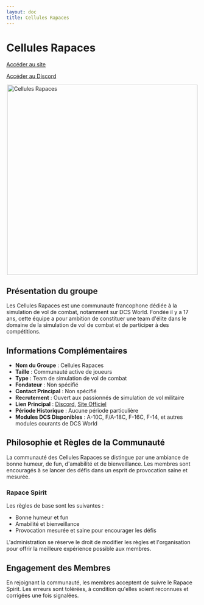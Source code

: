 ```yaml
---
layout: doc  
title: Cellules Rapaces  
---
```


# Cellules Rapaces

[Accéder au site](https://www.cellules-rapaces.fr/)

[Accéder au Discord](https://discord.com/invite/52B4WasJfZ)

<img src="/commus_img/cellules_rapaces.png" alt="Cellules Rapaces" width="500" style="display: block; margin-left: auto; margin-right: auto;"/>

## Présentation du groupe

Les Cellules Rapaces est une communauté francophone dédiée à la simulation de vol de combat, notamment sur DCS World. Fondée il y a 17 ans, cette équipe a pour ambition de constituer une team d'élite dans le domaine de la simulation de vol de combat et de participer à des compétitions.

## Informations Complémentaires

- **Nom du Groupe** : Cellules Rapaces
- **Taille** : Communauté active de joueurs
- **Type** : Team de simulation de vol de combat
- **Fondateur** : Non spécifié
- **Contact Principal** : Non spécifié
- **Recrutement** : Ouvert aux passionnés de simulation de vol militaire
- **Lien Principal** : [Discord](https://discord.gg/8mpyQxPaZf), [Site Officiel](https://www.cellules-rapaces.fr/)
- **Période Historique** : Aucune période particulière
- **Modules DCS Disponibles** : A-10C, F/A-18C, F-16C, F-14, et autres modules courants de DCS World

## Philosophie et Règles de la Communauté

La communauté des Cellules Rapaces se distingue par une ambiance de bonne humeur, de fun, d'amabilité et de bienveillance. Les membres sont encouragés à se lancer des défis dans un esprit de provocation saine et mesurée.

### Rapace Spirit

Les règles de base sont les suivantes :
- Bonne humeur et fun
- Amabilité et bienveillance
- Provocation mesurée et saine pour encourager les défis

L'administration se réserve le droit de modifier les règles et l'organisation pour offrir la meilleure expérience possible aux membres.

## Engagement des Membres

En rejoignant la communauté, les membres acceptent de suivre le Rapace Spirit. Les erreurs sont tolérées, à condition qu'elles soient reconnues et corrigées une fois signalées.